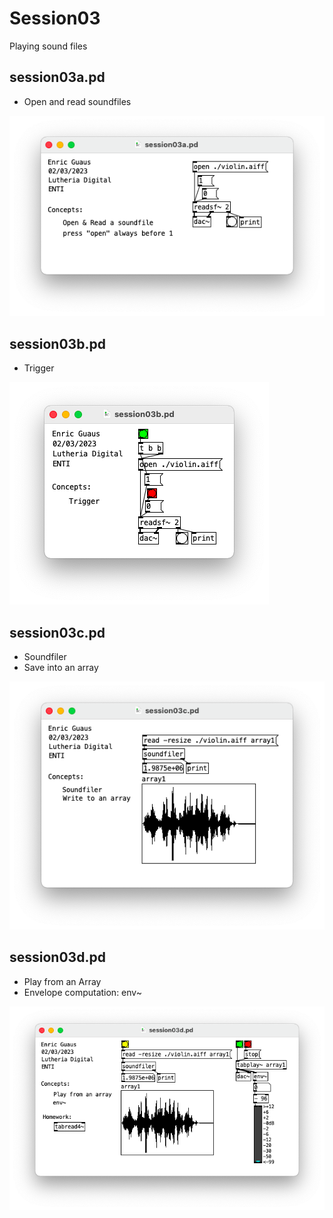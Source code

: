 # Session03

Playing sound files

## session03a.pd 

* Open and read soundfiles

![session03a.png](./session03a.png)

## session03b.pd 

* Trigger

![session03b.png](./session03b.png)

## session03c.pd 

* Soundfiler
* Save into an array

![session03c.png](./session03c.png)

## session03d.pd 

* Play from an Array
* Envelope computation: env~

![session03d.png](./session03d.png)

